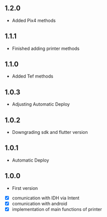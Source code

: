 ## 1.2.0

- Added Pix4 methods

## 1.1.1

- Finished adding printer methods

## 1.1.0

- Added Tef methods

## 1.0.3

- Adjusting Automatic Deploy

## 1.0.2

- Downgrading sdk and flutter version

## 1.0.1

- Automatic Deploy

## 1.0.0

- First version
- [x] comunication with IDH via Intent
- [x] comunication with android
- [x] implementation of main functions of printer
